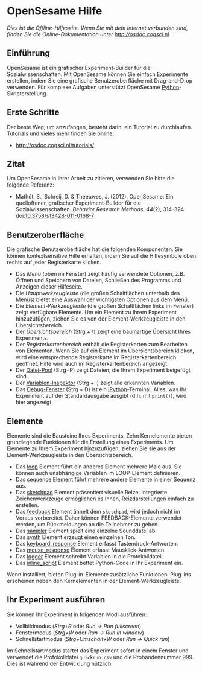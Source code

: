 # OpenSesame Hilfe

*Dies ist die Offline-Hilfeseite. Wenn Sie mit dem Internet verbunden sind,
finden Sie die Online-Dokumentation unter <http://osdoc.cogsci.nl>.*

## Einführung

OpenSesame ist ein grafischer Experiment-Builder für die Sozialwissenschaften. Mit OpenSesame können Sie einfach Experimente erstellen, indem Sie eine grafische Benutzeroberfläche mit Drag-and-Drop verwenden. Für komplexe Aufgaben unterstützt OpenSesame [Python]-Skripterstellung.

## Erste Schritte

Der beste Weg, um anzufangen, besteht darin, ein Tutorial zu durchlaufen. Tutorials und vieles mehr finden Sie online:

- <http://osdoc.cogsci.nl/tutorials/>

## Zitat

Um OpenSesame in Ihrer Arbeit zu zitieren, verwenden Sie bitte die folgende Referenz:

- Mathôt, S., Schreij, D. & Theeuwes, J. (2012). OpenSesame: Ein quelloffener, grafischer Experiment-Builder für die Sozialwissenschaften. *Behavior Research Methods*, *44*(2), 314-324. doi:[10.3758/s13428-011-0168-7](http://dx.doi.org/10.3758/s13428-011-0168-7)

## Benutzeroberfläche

Die grafische Benutzeroberfläche hat die folgenden Komponenten. Sie können kontextsensitive Hilfe erhalten, indem Sie auf die Hilfesymbole oben rechts auf jeder Registerkarte klicken.

- Das *Menü* (oben im Fenster) zeigt häufig verwendete Optionen, z.B. Öffnen und Speichern von Dateien, Schließen des Programms und Anzeigen dieser Hilfeseite.
- Die *Hauptwerkzeugleiste* (die großen Schaltflächen unterhalb des Menüs) bietet eine Auswahl der wichtigsten Optionen aus dem Menü.
- Die *Element-Werkzeugleiste* (die großen Schaltflächen links im Fenster) zeigt verfügbare Elemente. Um ein Element zu Ihrem Experiment hinzuzufügen, ziehen Sie es von der Element-Werkzeugleiste in den Übersichtsbereich.
- Der *Übersichtsbereich* (Strg + \\) zeigt eine baumartige Übersicht Ihres Experiments.
- Der *Registerkartenbereich* enthält die Registerkarten zum Bearbeiten von Elementen. Wenn Sie auf ein Element im Übersichtsbereich klicken, wird eine entsprechende Registerkarte im Registerkartenbereich geöffnet. Hilfe wird auch im Registerkartenbereich angezeigt.
- Der [Datei-Pool](opensesame://help.pool) (Strg+P) zeigt Dateien, die Ihrem Experiment beigefügt sind.
- Der [Variablen-Inspektor](opensesame://help.extension.variable_inspector) (Strg + I) zeigt alle erkannten Variablen.
- Das [Debug-Fenster](opensesame://help.stdout) (Strg + D) ist ein [IPython]-Terminal. Alles, was Ihr Experiment auf der Standardausgabe ausgibt (d.h. mit `print()`), wird hier angezeigt.

## Elemente

Elemente sind die Bausteine Ihres Experiments. Zehn Kernelemente bieten grundlegende Funktionen für die Erstellung eines Experiments. Um Elemente zu Ihrem Experiment hinzuzufügen, ziehen Sie sie aus der Element-Werkzeugleiste in den Übersichtsbereich.

- Das [loop](opensesame://help.loop) Element führt ein anderes Element mehrere Male aus. Sie können auch unabhängige Variablen im LOOP-Element definieren.
- Das [sequence](opensesame://help.sequence) Element führt mehrere andere Elemente in einer Sequenz aus.
- Das [sketchpad](opensesame://help.sketchpad) Element präsentiert visuelle Reize. Integrierte Zeichenwerkzeuge ermöglichen es Ihnen, Reizdarstellungen einfach zu erstellen.
- Das [feedback](opensesame://help.feedback) Element ähnelt dem `sketchpad`, wird jedoch nicht im Voraus vorbereitet. Daher können FEEDBACK-Elemente verwendet werden, um Rückmeldungen an die Teilnehmer zu geben.
- Das [sampler](opensesame://help.sampler) Element spielt eine einzelne Sounddatei ab.
- Das [synth](opensesame://help.synth) Element erzeugt einen einzelnen Ton.
- Das [keyboard_response](opensesame://help.keyboard_response) Element erfasst Tastendruck-Antworten.
- Das [mouse_response](opensesame://help.mouse_response) Element erfasst Mausklick-Antworten.
- Das [logger](opensesame://help.logger) Element schreibt Variablen in die Protokolldatei.
- Das [inline_script](opensesame://help.inline_script) Element bettet Python-Code in Ihr Experiment ein.

Wenn installiert, bieten Plug-in-Elemente zusätzliche Funktionen. Plug-ins erscheinen neben den Kernelementen in der Element-Werkzeugleiste.

## Ihr Experiment ausführen

Sie können Ihr Experiment in folgenden Modi ausführen:

- Vollbildmodus (*Strg+R* oder *Run -> Run fullscreen*)
- Fenstermodus (*Strg+W* oder *Run -> Run in window*)
- Schnellstartmodus (*Strg+Umschalt+W* oder *Run -> Quick run*)

Im Schnellstartmodus startet das Experiment sofort in einem Fenster und verwendet die Protokolldatei `quickrun.csv` und die Probandennummer 999. Dies ist während der Entwicklung nützlich.

[python]: http://www.python.org/
[ipython]: http://www.ipython.org/